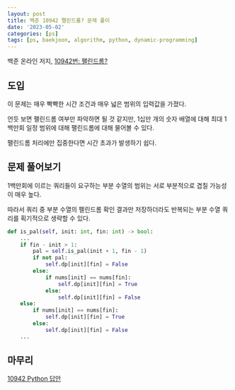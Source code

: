 ```yaml
---
layout: post
title: 백준 10942 팰린드롬? 문제 풀이
date: '2023-05-02'
categories: [ps]
tags: [ps, baekjoon, algorithm, python, dynamic-programming]
---
```


백준 온라인 저지, [10942번: 팰린드롬?](https://www.acmicpc.net/problem/10942)

## 도입

이 문제는 매우 빡빡한 시간 조건과 매우 넓은 범위의 입력값을 가졌다.  

언듯 보면 팰린드롬 여부만 파악하면 될 것 같지만, 1십만 개의 숫자 배열에 대해 최대 1백만회 일정 범위에 대해 팰린드롬에 대해 물어볼 수 있다.  

팰린드롬 처리에만 집중한다면 시간 초과가 발생하기 쉽다.

## 문제 풀어보기

1백만회에 이르는 쿼리들이 요구하는 부분 수열의 범위는 서로 부분적으로 겹칠 가능성이 매우 높다.  

따라서 쿼리 중 부분 수열의 팰린드롬 확인 결과만 저장하더라도 반복되는 부분 수열 쿼리를 획기적으로 생략할 수 있다.  

```python
def is_pal(self, init: int, fin: int) -> bool:
    ...
    if fin - init > 1:
        pal = self.is_pal(init + 1, fin - 1)
        if not pal:
            self.dp[init][fin] = False
        else:
            if nums[init] == nums[fin]:
                self.dp[init][fin] = True
            else:
                self.dp[init][fin] = False
    else:
        if nums[init] == nums[fin]:
            self.dp[init][fin] = True
        else:
            self.dp[init][fin] = False
    ...
```

## 마무리

[10942 Python 답안](https://github.com/ShapeLayer/training/blob/main/tasks/online_judge/baekjoon/python/10942.py)  
